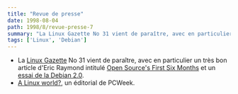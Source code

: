 ```yaml
---
title: "Revue de presse"
date: 1998-08-04
path: 1998/8/revue-presse-7
summary: "La Linux Gazette No 31 vient de paraître, avec en particulier un très bon article d'Eric Raymond intitulé Open Source's First Six Months et un essai de la Debian 2.0."
tags: ['Linux', 'Debian']
---
```


<UL>

<LI>La <A HREF="http://www.linuxgazette.com/">Linux Gazette</A> No 31
vient de paraître, avec en particulier un très bon article d'Eric Raymond
intitulé <A HREF="http://www.linuxgazette.com/issue31/raymond.html">Open
Source's First Six Months</A> et un <A HREF="http://www.linuxgazette.com/issue31/ayers1.html">essai de la
Debian 2.0</A>.
<LI><A HREF="http://www.zdnet.com/pcweek/opinion/0803/03edit.html">A Linux world?</A>, un éditorial de PCWeek.
</UL>



